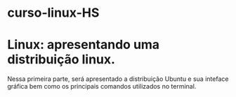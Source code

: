 # curso-linux-HS

# Linux: apresentando uma distribuição linux.

Nessa primeira parte, será apresentado a distribuição Ubuntu e sua inteface gráfica bem como os principais comandos utilizados no terminal.
